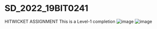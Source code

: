 # SD_2022_19BIT0241
HITWICKET ASSIGNMENT
This is a Level-1 completion
![image](https://user-images.githubusercontent.com/70762504/189487408-5bd0350a-d0c1-4001-9987-7e76ff7875e0.png)
![image](https://user-images.githubusercontent.com/70762504/189487527-a9c9f8d8-d117-4793-b67b-fdb11d50dd9a.png)
